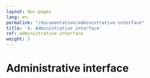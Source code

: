 ```yaml
---
layout: doc-pages
lang: en
permalink: "/documentation/administrative-interface"
title: '4. Administrative interface'
ref: administrative-interface
weight: 5
---
```


# Administrative interface
